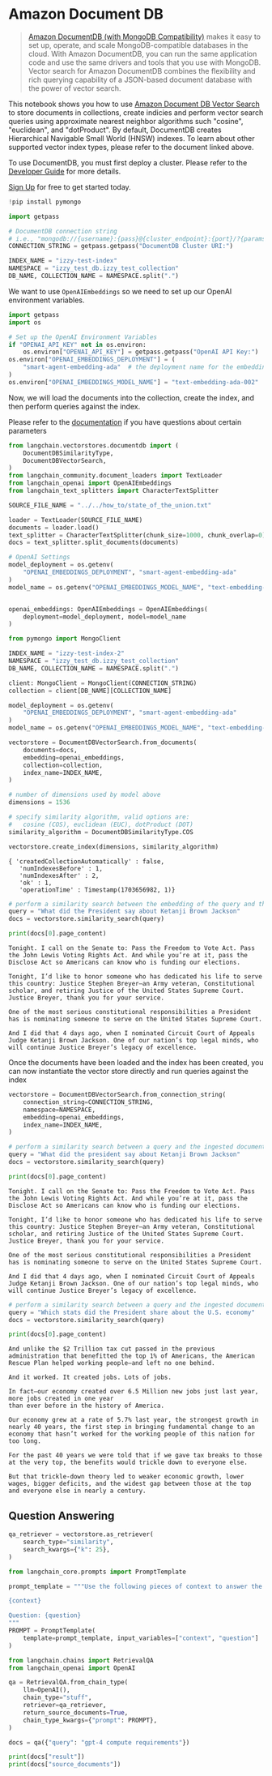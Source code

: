 # Amazon Document DB

>[Amazon DocumentDB (with MongoDB Compatibility)](https://docs.aws.amazon.com/documentdb/) makes it easy to set up, operate, and scale MongoDB-compatible databases in the cloud.
> With Amazon DocumentDB, you can run the same application code and use the same drivers and tools that you use with MongoDB.
> Vector search for Amazon DocumentDB combines the flexibility and rich querying capability of a JSON-based document database with the power of vector search.


This notebook shows you how to use [Amazon Document DB Vector Search](https://docs.aws.amazon.com/documentdb/latest/developerguide/vector-search.html) to store documents in collections, create indicies and perform vector search queries using approximate nearest neighbor algorithms such "cosine", "euclidean", and "dotProduct". By default, DocumentDB creates Hierarchical Navigable Small World (HNSW) indexes. To learn about other supported vector index types, please refer to the document linked above.

To use DocumentDB, you must first deploy a cluster. Please refer to the [Developer Guide](https://docs.aws.amazon.com/documentdb/latest/developerguide/what-is.html) for more details.

[Sign Up](https://aws.amazon.com/free/) for free to get started today.
        


```python
!pip install pymongo
```


```python
import getpass

# DocumentDB connection string
# i.e., "mongodb://{username}:{pass}@{cluster_endpoint}:{port}/?{params}"
CONNECTION_STRING = getpass.getpass("DocumentDB Cluster URI:")

INDEX_NAME = "izzy-test-index"
NAMESPACE = "izzy_test_db.izzy_test_collection"
DB_NAME, COLLECTION_NAME = NAMESPACE.split(".")
```

We want to use `OpenAIEmbeddings` so we need to set up our OpenAI environment variables. 


```python
import getpass
import os

# Set up the OpenAI Environment Variables
if "OPENAI_API_KEY" not in os.environ:
    os.environ["OPENAI_API_KEY"] = getpass.getpass("OpenAI API Key:")
os.environ["OPENAI_EMBEDDINGS_DEPLOYMENT"] = (
    "smart-agent-embedding-ada"  # the deployment name for the embedding model
)
os.environ["OPENAI_EMBEDDINGS_MODEL_NAME"] = "text-embedding-ada-002"  # the model name
```

Now, we will load the documents into the collection, create the index, and then perform queries against the index.

Please refer to the [documentation](https://docs.aws.amazon.com/documentdb/latest/developerguide/vector-search.html) if you have questions about certain parameters


```python
from langchain.vectorstores.documentdb import (
    DocumentDBSimilarityType,
    DocumentDBVectorSearch,
)
from langchain_community.document_loaders import TextLoader
from langchain_openai import OpenAIEmbeddings
from langchain_text_splitters import CharacterTextSplitter

SOURCE_FILE_NAME = "../../how_to/state_of_the_union.txt"

loader = TextLoader(SOURCE_FILE_NAME)
documents = loader.load()
text_splitter = CharacterTextSplitter(chunk_size=1000, chunk_overlap=0)
docs = text_splitter.split_documents(documents)

# OpenAI Settings
model_deployment = os.getenv(
    "OPENAI_EMBEDDINGS_DEPLOYMENT", "smart-agent-embedding-ada"
)
model_name = os.getenv("OPENAI_EMBEDDINGS_MODEL_NAME", "text-embedding-ada-002")


openai_embeddings: OpenAIEmbeddings = OpenAIEmbeddings(
    deployment=model_deployment, model=model_name
)
```


```python
from pymongo import MongoClient

INDEX_NAME = "izzy-test-index-2"
NAMESPACE = "izzy_test_db.izzy_test_collection"
DB_NAME, COLLECTION_NAME = NAMESPACE.split(".")

client: MongoClient = MongoClient(CONNECTION_STRING)
collection = client[DB_NAME][COLLECTION_NAME]

model_deployment = os.getenv(
    "OPENAI_EMBEDDINGS_DEPLOYMENT", "smart-agent-embedding-ada"
)
model_name = os.getenv("OPENAI_EMBEDDINGS_MODEL_NAME", "text-embedding-ada-002")

vectorstore = DocumentDBVectorSearch.from_documents(
    documents=docs,
    embedding=openai_embeddings,
    collection=collection,
    index_name=INDEX_NAME,
)

# number of dimensions used by model above
dimensions = 1536

# specify similarity algorithm, valid options are:
#   cosine (COS), euclidean (EUC), dotProduct (DOT)
similarity_algorithm = DocumentDBSimilarityType.COS

vectorstore.create_index(dimensions, similarity_algorithm)
```




    { 'createdCollectionAutomatically' : false,
       'numIndexesBefore' : 1,
       'numIndexesAfter' : 2,
       'ok' : 1,
       'operationTime' : Timestamp(1703656982, 1)}




```python
# perform a similarity search between the embedding of the query and the embeddings of the documents
query = "What did the President say about Ketanji Brown Jackson"
docs = vectorstore.similarity_search(query)
```


```python
print(docs[0].page_content)
```

    Tonight. I call on the Senate to: Pass the Freedom to Vote Act. Pass the John Lewis Voting Rights Act. And while you’re at it, pass the Disclose Act so Americans can know who is funding our elections. 
    
    Tonight, I’d like to honor someone who has dedicated his life to serve this country: Justice Stephen Breyer—an Army veteran, Constitutional scholar, and retiring Justice of the United States Supreme Court. Justice Breyer, thank you for your service. 
    
    One of the most serious constitutional responsibilities a President has is nominating someone to serve on the United States Supreme Court. 
    
    And I did that 4 days ago, when I nominated Circuit Court of Appeals Judge Ketanji Brown Jackson. One of our nation’s top legal minds, who will continue Justice Breyer’s legacy of excellence.
    

Once the documents have been loaded and the index has been created, you can now instantiate the vector store directly and run queries against the index


```python
vectorstore = DocumentDBVectorSearch.from_connection_string(
    connection_string=CONNECTION_STRING,
    namespace=NAMESPACE,
    embedding=openai_embeddings,
    index_name=INDEX_NAME,
)

# perform a similarity search between a query and the ingested documents
query = "What did the president say about Ketanji Brown Jackson"
docs = vectorstore.similarity_search(query)
```


```python
print(docs[0].page_content)
```

    Tonight. I call on the Senate to: Pass the Freedom to Vote Act. Pass the John Lewis Voting Rights Act. And while you’re at it, pass the Disclose Act so Americans can know who is funding our elections. 
    
    Tonight, I’d like to honor someone who has dedicated his life to serve this country: Justice Stephen Breyer—an Army veteran, Constitutional scholar, and retiring Justice of the United States Supreme Court. Justice Breyer, thank you for your service. 
    
    One of the most serious constitutional responsibilities a President has is nominating someone to serve on the United States Supreme Court. 
    
    And I did that 4 days ago, when I nominated Circuit Court of Appeals Judge Ketanji Brown Jackson. One of our nation’s top legal minds, who will continue Justice Breyer’s legacy of excellence.
    


```python
# perform a similarity search between a query and the ingested documents
query = "Which stats did the President share about the U.S. economy"
docs = vectorstore.similarity_search(query)
```


```python
print(docs[0].page_content)
```

    And unlike the $2 Trillion tax cut passed in the previous administration that benefitted the top 1% of Americans, the American Rescue Plan helped working people—and left no one behind. 
    
    And it worked. It created jobs. Lots of jobs. 
    
    In fact—our economy created over 6.5 Million new jobs just last year, more jobs created in one year  
    than ever before in the history of America. 
    
    Our economy grew at a rate of 5.7% last year, the strongest growth in nearly 40 years, the first step in bringing fundamental change to an economy that hasn’t worked for the working people of this nation for too long.  
    
    For the past 40 years we were told that if we gave tax breaks to those at the very top, the benefits would trickle down to everyone else. 
    
    But that trickle-down theory led to weaker economic growth, lower wages, bigger deficits, and the widest gap between those at the top and everyone else in nearly a century.
    

## Question Answering


```python
qa_retriever = vectorstore.as_retriever(
    search_type="similarity",
    search_kwargs={"k": 25},
)
```


```python
from langchain_core.prompts import PromptTemplate

prompt_template = """Use the following pieces of context to answer the question at the end. If you don't know the answer, just say that you don't know, don't try to make up an answer.

{context}

Question: {question}
"""
PROMPT = PromptTemplate(
    template=prompt_template, input_variables=["context", "question"]
)
```


```python
from langchain.chains import RetrievalQA
from langchain_openai import OpenAI

qa = RetrievalQA.from_chain_type(
    llm=OpenAI(),
    chain_type="stuff",
    retriever=qa_retriever,
    return_source_documents=True,
    chain_type_kwargs={"prompt": PROMPT},
)

docs = qa({"query": "gpt-4 compute requirements"})

print(docs["result"])
print(docs["source_documents"])
```
